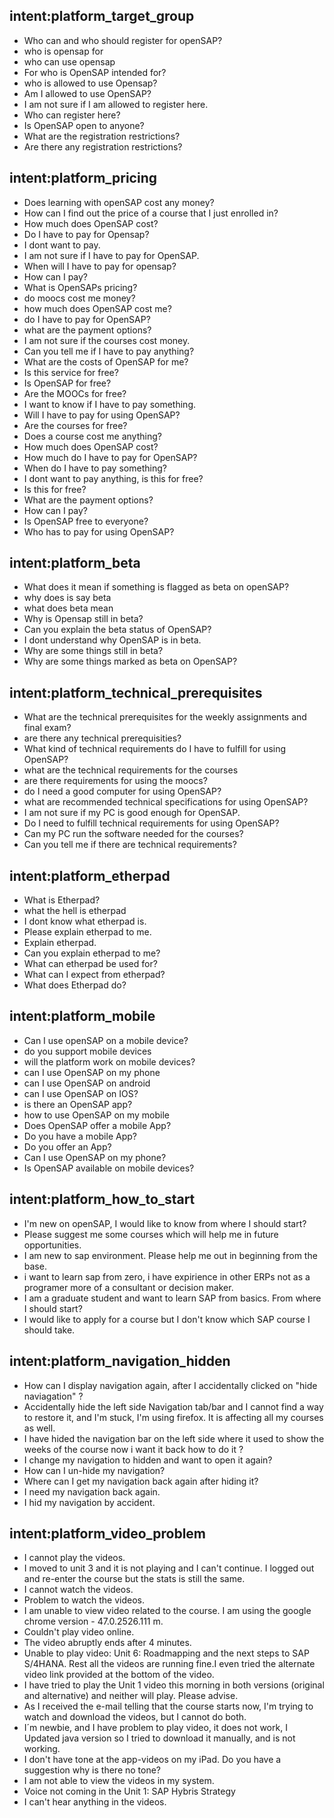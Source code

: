 ## intent:platform_target_group
- Who can and who should register for openSAP?
- who is opensap for
- who can use opensap
- For who is OpenSAP intended for? 
- who is allowed to use Opensap? 
- Am I allowed to use OpenSAP? 
- I am not sure if I am allowed to register here. 
- Who can register here? 
- Is OpenSAP open to anyone? 
- What are the registration restrictions? 
- Are there any registration restrictions?

## intent:platform_pricing
- Does learning with openSAP cost any money?
- How can I find out the price of a course that I just enrolled in?
- How much does OpenSAP cost? 
- Do I have to pay for Opensap? 
- I dont want to pay. 
- I am not sure if I have to pay for OpenSAP.
- When will I have to pay for opensap? 
- How can I pay? 
- What is OpenSAPs pricing? 
- do moocs cost me money?
- how much does OpenSAP cost me? 
- do I have to pay for OpenSAP? 
- what are the payment options?
- I am not sure if the courses cost money. 
- Can you tell me if I have to pay anything? 
- What are the costs of OpenSAP for me? 
- Is this service for free? 
- Is OpenSAP for free? 
- Are the MOOCs for free? 
- I want to know if I have to pay something. 
- Will I have to pay for using OpenSAP? 
- Are the courses for free? 
- Does a course cost me anything? 
- How much does OpenSAP cost? 
- How much do I have to pay for OpenSAP? 
- When do I have to pay something? 
- I dont want to pay anything, is this for free? 
- Is this for free? 
- What are the payment options? 
- How can I pay? 
- Is OpenSAP free to everyone? 
- Who has to pay for using OpenSAP? 

## intent:platform_beta
- What does it mean if something is flagged as beta on openSAP?
- why does is say beta
- what does beta mean
- Why is Opensap still in beta? 
- Can you explain the beta status of OpenSAP? 
- I dont understand why OpenSAP is in beta. 
- Why are some things still in beta? 
- Why are some things marked as beta on OpenSAP? 

## intent:platform_technical_prerequisites
- What are the technical prerequisites for the weekly assignments and final exam?
- are there any technical prerequisities?
- What kind of technical requirements do I have to fulfill for using OpenSAP?
- what are the technical requirements for the courses
- are there requirements for using the moocs? 
- do I need a good computer for using OpenSAP? 
- what are recommended technical specifications for using OpenSAP? 
- I am not sure if my PC is good enough for OpenSAP. 
- Do I need to fulfill technical requirements for using OpenSAP?
- Can my PC run the software needed for the courses? 
- Can you tell me if there are technical requirements? 

## intent:platform_etherpad
- What is Etherpad?
- what the hell is etherpad
- I dont know what etherpad is.
- Please explain etherpad to me. 
- Explain etherpad. 
- Can you explain etherpad to me? 
- What can etherpad be used for? 
- What can I expect from etherpad? 
- What does Etherpad do? 

## intent:platform_mobile
- Can I use openSAP on a mobile device?
- do you support mobile devices
- will the platform work on mobile devices?
- can I use OpenSAP on my phone
- can I use OpenSAP on android
- can I use OpenSAP on IOS?
- is there an OpenSAP app? 
- how to use OpenSAP on my mobile
- Does OpenSAP offer a mobile App? 
- Do you have a mobile App? 
- Do you offer an App? 
- Can I use OpenSAP on my phone? 
- Is OpenSAP available on mobile devices? 

## intent:platform_how_to_start
- I'm new on openSAP, I would like to know from where I should start?
- Please suggest me some courses which will help me in future opportunities.
- I am new to sap environment. Please help me out in beginning from the base.
- i want to learn sap from zero, i have expirience in other ERPs not as a programer more of a consultant or decision maker.
- I am a graduate student and want to learn SAP from basics. From where I should  start?
- I would like to apply for a course but I don't know which SAP course I should take.

## intent:platform_navigation_hidden
- How can I display navigation again, after I accidentally clicked on "hide naviagation" ?
- Accidentally hide the left side Navigation tab/bar and I cannot find a way to restore it, and I'm stuck, I'm using firefox. It is affecting all my courses as well.
- I have hided the navigation bar on the left side where it used to show the weeks of the course now i want it back how to do it ?
- I change my navigation to hidden and want to open it again? 
- How can I un-hide my navigation? 
- Where can I get my navigation back again after hiding it? 
- I need my navigation back again. 
- I hid my navigation by accident. 

## intent:platform_video_problem
- I cannot play the videos.
- I moved to unit 3 and it is not playing and I can't continue. I logged out and re-enter the course but the stats is still the same.
- I cannot watch the videos.
- Problem to watch the videos.
- I am unable to view video related to the course. I am using the google chrome version - 47.0.2526.111 m.
- Couldn't play video online.
- The video abruptly ends after 4 minutes.
- Unable to play video: Unit 6: Roadmapping and the next steps to SAP S/4HANA. Rest all the videos are running fine.I even tried the alternate video link provided at the bottom of the video.
- I have tried to play the Unit 1 video this morning in both versions (original and alternative) and neither will play. Please advise.
- As I received the e-mail telling that the course starts now, I'm trying to watch and download the videos, but I cannot do both.
- I´m newbie, and I have problem to play video, it does not work, I Updated java version so I tried to download it manually, and is not working.
- I don't have tone at the app-videos on my iPad. Do you have a suggestion why is there no tone?
- I am not able to view the videos in my system. 
- Voice not coming in the Unit 1: SAP Hybris Strategy
- I can't hear anything in the videos.